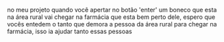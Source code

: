 no meu projeto quando você apertar no botão 'enter' um boneco que esta na área rural vai chegar na farmácia que esta bem perto dele, espero que vocês entedem o tanto que demora a pessoa da área rural para chegar na farmácia, isso ia ajudar tanto essas pessoas
